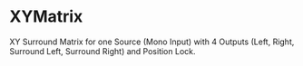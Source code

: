 # XYMatrix
XY Surround Matrix for one Source (Mono Input) with 4 Outputs (Left, Right, Surround Left, Surround Right) and Position Lock.
